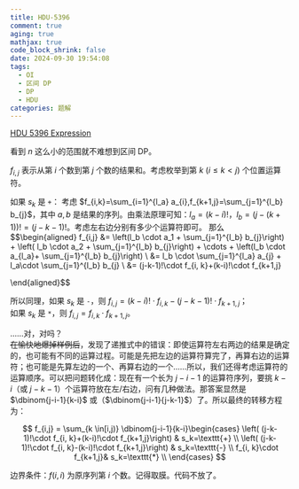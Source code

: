 ```yaml
---
title: HDU-5396
comment: true
aging: true
mathjax: true
code_block_shrink: false
date: 2024-09-30 19:54:08
tags:
  - OI
  - 区间 DP
  - DP
  - HDU
categories: 题解
---
```


[HDU 5396 Expression](https://vjudge.net/problem/HDU-5396#author=GPT_zh)

看到 $n$ 这么小的范围就不难想到区间 DP。

$f_{i,j}$ 表示从第 $i$ 个数到第 $j$ 个数的结果和。考虑枚举到第 $k\ (i \le k < j)$
 个位置运算符。
 
如果 $s_k$ 是 $\texttt{+}$： 
考虑 $f_{i,k}=\sum_{i=1}^{l_a} a_{i},f_{k+1,j}=\sum_{j=1}^{l_b} b_{j}$，其中 $a,b$ 是结果的序列。由乘法原理可知：$l_a = (k-i)!$，$l_b=(j-(k+1))!=(j-k-1)!$。考虑左右边分别有多少个运算符即可。
那么
$$\begin{aligned}
f_{i,j} &= \left(l_b \cdot a_1 + \sum_{j=1}^{l_b} b_{j}\right) +  \left( l_b \cdot a_2 + \sum_{j=1}^{l_b} b_{j}\right) + \cdots + \left(l_b \cdot a_{l_a}+ \sum_{j=1}^{l_b} b_{j}\right) \\
&= l_b \cdot \sum_{j=1}^{l_a} a_{j} + l_a\cdot \sum_{j=1}^{l_b} b_{j} \\
&= (j-k-1)!\cdot f_{i, k}+(k-i)!\cdot f_{k+1,j}

\end{aligned}$$

所以同理，如果 $s_k$ 是 $\texttt{-}$，则 $f_{i,j} = (k-i)!\cdot f_{i, k}-(j-k-1)!\cdot f_{k+1,j}$；  
如果 $s_k$ 是 $\texttt{*}$，则 $f_{i,j} = f_{i, k}\cdot f_{k+1,j}$。

……对，对吗？  
~~在愉快地爆掉样例后~~，发现了递推式中的错误：即使运算符左右两边的结果是确定的，也可能有不同的运算过程。可能是先把左边的运算符算完了，再算右边的运算符；也可能是先算左边的一个、再算右边的一个……所以，我们还得考虑运算符的运算顺序。可以把问题转化成：现在有一个长为 $j-i-1$ 的运算符序列，要挑 $k-i$（或 $j-k-1$）个运算符放在左/右边，问有几种做法。那答案显然是 $\dbinom{j-i-1}{k-i}$ 或（$\dbinom{j-i-1}{j-k-1}$）了。所以最终的转移方程为：

$$
f_{i,j} = \sum_{k \in[i,j)} \dbinom{j-i-1}{k-i}\begin{cases}
\left( (j-k-1)!\cdot f_{i, k}+(k-i)!\cdot f_{k+1,j}\right) & s_k=\texttt{+} \\
\left( (j-k-1)!\cdot f_{i, k}-(k-i)!\cdot f_{k+1,j}\right) & s_k=\texttt{-} \\
f_{i, k}\cdot f_{k+1,j}& s_k=\texttt{*} \\
\end{cases}
$$

边界条件：$f(i,i)$ 为原序列第 $i$ 个数。记得取膜。代码不放了。